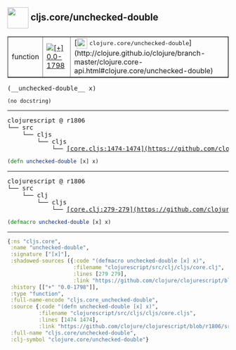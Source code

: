 ## <img width="48px" valign="middle" src="http://i.imgur.com/Hi20huC.png"> cljs.core/unchecked-double

 <table border="1">
<tr>
<td>function</td>
<td><a href="https://github.com/cljsinfo/api-refs/tree/0.0-1798"><img valign="middle" alt="[+] 0.0-1798" src="https://img.shields.io/badge/+-0.0--1798-lightgrey.svg"></a> </td>
<td>
[<img height="24px" valign="middle" src="http://i.imgur.com/1GjPKvB.png"> <samp>clojure.core/unchecked-double</samp>](http://clojure.github.io/clojure/branch-master/clojure.core-api.html#clojure.core/unchecked-double)
</td>
</tr>
</table>

 <samp>
(__unchecked-double__ x)<br>
</samp>

```
(no docstring)
```

---

 <pre>
clojurescript @ r1806
└── src
    └── cljs
        └── cljs
            └── <ins>[core.cljs:1474-1474](https://github.com/clojure/clojurescript/blob/r1806/src/cljs/cljs/core.cljs#L1474-L1474)</ins>
</pre>

```clj
(defn unchecked-double [x] x)
```


---

 <pre>
clojurescript @ r1806
└── src
    └── clj
        └── cljs
            └── <ins>[core.clj:279-279](https://github.com/clojure/clojurescript/blob/r1806/src/clj/cljs/core.clj#L279-L279)</ins>
</pre>

```clj
(defmacro unchecked-double [x] x)
```

---

```clj
{:ns "cljs.core",
 :name "unchecked-double",
 :signature ["[x]"],
 :shadowed-sources ({:code "(defmacro unchecked-double [x] x)",
                     :filename "clojurescript/src/clj/cljs/core.clj",
                     :lines [279 279],
                     :link "https://github.com/clojure/clojurescript/blob/r1806/src/clj/cljs/core.clj#L279-L279"}),
 :history [["+" "0.0-1798"]],
 :type "function",
 :full-name-encode "cljs.core_unchecked-double",
 :source {:code "(defn unchecked-double [x] x)",
          :filename "clojurescript/src/cljs/cljs/core.cljs",
          :lines [1474 1474],
          :link "https://github.com/clojure/clojurescript/blob/r1806/src/cljs/cljs/core.cljs#L1474-L1474"},
 :full-name "cljs.core/unchecked-double",
 :clj-symbol "clojure.core/unchecked-double"}

```
